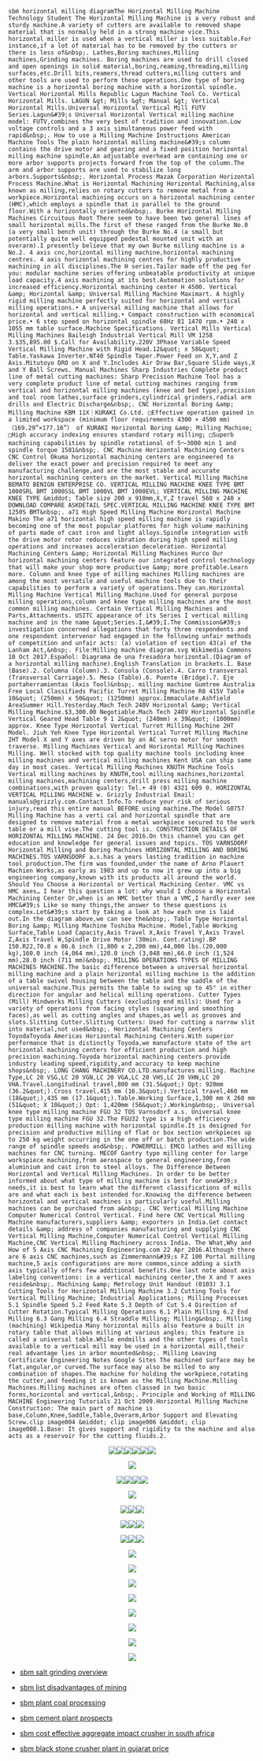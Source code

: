 
```
sbm horizontal milling diagramThe Horizontal Milling Machine Technology Student The Horizontal Milling Machine is a very robust and sturdy machine.A variety of cutters are available to removed shape material that is normally held in a strong machine vice.This horizontal miller is used when a vertical miller is less suitable.For instance,if a lot of material has to be removed by the cutters or there is less of&nbsp;. Lathes,Boring machines,Milling machines,Grinding machines. Boring machines are used to drill closed and open openings in solid material,boring,reaming,threading,milling surfaces,etc.Drill bits,reamers,thread cutters,milling cutters and other tools are used to perform these operations.One type of boring machine is a horizontal boring machine with a horizontal spindle. Vertical Horizontal Mills Republic Lagun Machine Tool Co. Vertical Horizontal Mills. LAGUN &gt; Mills &gt; Manual &gt; Vertical Horizontal Mills.Universal Horizontal Vertical Mill FUTV Series.Lagun&#39;s Universal Horizontal Vertical milling machine model: FUTV,combines the very best of tradition and innovation.Low voltage controls and a 3 axis simultaneous power feed with rapid&nbsp;. How to use a Milling Machine Instructions American Machine Tools The plain horizontal milling machine&#39;s column contains the drive motor and gearing and a fixed position horizontal milling machine spindle.An adjustable overhead arm containing one or more arbor supports projects forward from the top of the column.The arm and arbor supports are used to stabilize long arbors.Supports&nbsp;. Horizontal Process Mazak Corporation Horizontal Process Machine.What is Horizontal Machining Horizontal Machining,also known as milling,relies on rotary cutters to remove metal from a workpiece.Horizontal machining occurs on a horizontal machining center (HMC),which employs a spindle that is parallel to the ground floor.With a horizontally oriented&nbsp;. Burke Horizontal Milling Machines Circuitous Root There seem to have been two general lines of small horizontal mills.The first of these ranged from the Burke No.0 (a very small bench unit) through the Burke No.4 (a small but potentially quite well equipped pedestal mounted unit with an overarm).I presently believe that my own Burke milling machine is a No.2. 4 axis cnc,horizontal milling machine,horizontal machining centres. 4 axis horizontal machining centres for highly productive machining in all disciplines.The H series.Tailor made off the peg for you: modular machine series offering unbeatable productivity at unique load capacity.4 axis machining at its best.Automation solutions for increased efficiency.Horizontal machining center H 4500. Vertical &amp; Horizontal &amp; Universal Milling Machine Maximart. A highly rigid milling machine perfectly suited for horizontal and vertical milling operations.• A universal milling machine that allows for horizontal and vertical milling.• Compact construction with economical price.• 6 step speed on horizontal spindle 60Hz 81 1470 rpm.• 240 x 1055 mm table surface.Machine Specifications. Vertical Mills Vertical Milling Machines Baileigh Industrial Vertical Mill VM 1258 3.$35,895.00 $.Call for Availability.220V 3Phase Variable Speed Vertical Milling Machine with Rigid Head.12&quot; x 58&quot; Table.Yaskawa Inverter.NT40 Spindle Taper.Power Feed on X,Y,and Z Axis.Mitutoyo DRO on X and Y.Includes Air Draw Bar,Square Slide ways,X and Y Ball Screws. Manual Machines Sharp Industries Complete product line of metal cutting machines: Sharp Precision Machine Tool has a very complete product line of metal cutting machines ranging from vertical and horizontal milling machines (knee and bed type),precision and tool room lathes,surface grinders,cylindrical grinders,radial arm drills and Electric Discharge&nbsp;. CNC Horizontal Boring &amp; Milling Machine KBM 11X｜KURAKI Co.Ltd. □Effective operation gained in a limited workspace (minimum floor requirements 4300 × 4500 mm) （169.29”×177.16”） of KURAKI Horizontal Boring &amp; Milling Machine; □High accuracy indexing ensures standard rotary milling; □Superb machining capabilities by spindle rotational of 5～3000 min 1 and spindle torque 1581&nbsp;. CNC Machine Horizontal Machining Centers CNC Control Okuma horizontal machining centers are engineered to deliver the exact power and precision required to meet any manufacturing challenge,and are the most stable and accurate horizontal machining centers on the market. Vertical Milling Machine BEMATO BENIGN ENTERPRISE CO. VERTICAL MILLING MACHINE KNEE TYPE BMT 1000SRL BMT 1000SSL BMT 1000VL BMT 1000EVL; VERTICAL MILLING MACHINE KNEE TYPE &middot; Table size 200 x 910mm,X,Y,Z travel 560 x 240 x DOWNLOAD COMPARE ASKDETAIL SPEC.VERTICAL MILLING MACHINE KNEE TYPE BMT 1250S BMT&nbsp;. a71 High Speed Milling Machine Horizontal Machine Makino The a71 horizontal high speed milling machine is rapidly becoming one of the most popular platforms for high volume machining of parts made of cast iron and light alloys.Spindle integration with the drive motor rotor reduces vibration during high speed milling operations and increases acceleration deceleration. Horizontal Machining Centers &amp; Horizontal Milling Machines Hurco Our horizontal machining centers feature our integrated control technology that will make your shop more productive &amp; more profitable.Learn more. Column and knee type of milling machines Milling machines are among the most versatile and useful machine tools due to their capabilities to perform a variety of operations.They can.Horizontal Milling Machine Vertical Milling Machine.Used for general purpose milling operations,column and knee type milling machines are the most common milling machines. Certain Vertical Milling Machines and Parts,Attachments. USITC appearance of its Series I vertical milling machine and in the name &quot;Series.I,&#39;I.The Commission&#39;s investigation concerned allegations that forty three respondents and one respondent intervenor had engaged in the following unfair methods of competition and unfair acts: (a) violation of section 43(a) of the Lanham Act,&nbsp;. File:Milling machine diagram.svg Wikimedia Commons 10 Oct 2017.Español: Diagrama de una fresadora horizontal.(Diagram of a horizontal milling machine).English Translation in brackets.1. Base (Base).2. Columna (Column).3. Consola (Console).4. Carro transversal (Transversal Carriage).5. Mesa (Table).6. Puente (Bridge).7. Eje portaherramientas (Axis Tool)&nbsp;. milling machine Gumtree Australia Free Local Classifieds Pacific Turret Milling Machine R8 415V Table 10&quot; (250mm) x 50&quot; (1250mm) approx.Immaculate.Ashfield AreaSummer Hill.Yesterday.Mach Tech 240V Horizontal &amp; Vertical Milling Machine.$3,300.00 Negotiable.Mach Tech 240V Horizontal Spindle Vertical Geared Head Table 9 1 2&quot; (240mm) x 39&quot; (1000mm) approx. Knee Type Horizontal Vertical Turret Milling Machine 2HT Model. Jiuh Yeh Knee Type Horizontal Vertical Turret Milling Machine 2HT Model X and Y axes are driven by an AC servo motor for smooth traverse. Milling Machines Vertical and Horizontal Milling Machines Milling. Well stocked with top quality machine tools including knee milling machines and vertical milling machines Kent USA can ship same day in most cases. Vertical Milling Machines KNUTH Machine Tools Vertical milling machines by KNUTH,tool milling machines,horizontal milling machines,machining centers,drill press milling machine combinations,with proven quality: Tel.+ 49 (0) 4321 609 0. HORIZONTAL VERTICAL MILLING MACHINE w. Grizzly Industrial Email: manuals@grizzly.com.Contact Info.To reduce your risk of serious injury,read this entire manual BEFORE using machine.The Model G0757 Milling Machine has a verti cal and horizontal spindle that are designed to remove material from a metal workpiece secured to the work table or a mill vise.The cutting tool is. CONSTRUCTION DETAILS OF HORIZONTAL MILLING MACHINE. 24 Dec 2016.On this channel you can get education and knowledge for general issues and topics. TOS VARNSDORF Horizontal Milling and Boring Machines HORIZONTAL MILLING AND BORING MACHINES.TOS VARNSDORF a.s.has a years lasting tradition in machine tool production.The firm was founded,under the name of Arno Plauert Machien Works,as early as 1903 and up to now it grew up into a big engineering company,known with its products all around the world. Should You Choose a Horizontal or Vertical Machining Center. VMC vs HMC axes… I hear this question a lot: why would I choose a Horizontal Machining Center Or,when is an HMC better than a VMC,I hardly ever see HMC&#39;s Like so many things,the answer to these questions is complex.Let&#39;s start by taking a look at how each one is laid out.In the diagram above,we can see the&nbsp;. Table Type Horizontal Boring &amp; Milling Machine Toshiba Machine. Model,Table Working Surface,Table Load Capacity,Axis Travel X,Axis Travel Y,Axis Travel Z,Axis Travel W,Spindle Drive Motor (30min. Cont.rating).BP 150.R22,70.8 x 86.6 inch (1,800 x 2,200 mm),44,000 lbs.(20,000 kg),160.0 inch (4,064 mm),120.0 inch (3,048 mm),66.0 inch (1,524 mm),28.0 inch (711 mm)&nbsp;. MILLING OPERATIONS TYPES OF MILLING MACHINES MACHINE.The basic difference between a universal horizontal milling machine and a plain horizontal milling machine is the addition of a table swivel housing between the table and the saddle of the universal machine.This permits the table to swing up to 45° in either direction for angular and helical milling operations. Cutter Types (Mill) Mindworks Milling Cutters (excluding end mills): Used for a variety of operations from facing styles (squaring and smoothing faces),as well as cutting angles and shapes,as well as grooves and slots.Slitting Cutter.Slitting Cutters: Used for cutting a narrow slit into material,not used&nbsp;. Horizontal Machining Centers ToyodaToyoda Americas Horizontal Machining Centers.With superior performance that is distinctly Toyoda,we manufacture state of the art horizontal machining centers for efficient production and high precision machining.Toyoda horizontal machining centers provide industry leading speed,rigidity,and accuracy to keep machine shops&nbsp;. LONG CHANG MACHINERY CO.LTD.manufactures milling. Machine Type,LC 20 VSG,LC 20 VGN,LC 20 VGA,LC 20 VHS,LC 20 VHN,LC 20 VHA.Travel.Longitudinal travel,800 mm (31.5&quot;) Opt: 920mm (36.2&quot;).Cross travel,415 mm (16.3&quot;).Vertical travel,460 mm (18&quot;),435 mm (17.1&quot;).Table.Working Surface,1,300 mm X 260 mm (51&quot; X 10&quot;) Opt: 1,420mm (56&quot;).Working&nbsp;. Universal knee type milling machine FGU 32 TOS Varnsdorf a.s. Universal knee type milling machine FGU 32.The FGU32 type is a high efficiency production milling machine with horizontal spindle.It is designed for precision and productive milling of flat or box section workpieces up to 250 kg weight occurring in the one off or batch production.The wide range of spindle speeds and&nbsp;. POWERMILL: EMCO lathes and milling machines for CNC turning. MECOF Gantry type milling center for large workspiece machining,from aerospace to general engineering,from aluminium and cast iron to steel alloys. The Difference Between Horizontal and Vertical Milling Machines. In order to be better informed about what type of milling machine is best for one&#39;s needs,it is best to learn what the different classifications of mills are and what each is best intended for.Knowing the difference between horizontal and vertical machines is particularly useful.Milling machines can be purchased from a&nbsp;. CNC Vertical Milling Machine Computer Numerical Control Vertical. Find here CNC Vertical Milling Machine manufacturers,suppliers &amp; exporters in India.Get contact details &amp; address of companies manufacturing and supplying CNC Vertical Milling Machine,Computer Numerical Control Vertical Milling Machine,CNC Vertical Milling Machinery across India. The What,Why and How of 5 Axis CNC Machining Engineering.com 22 Apr 2016.Although there are 6 axis CNC machines,such as Zimmermann&#39;s FZ 100 Portal milling machine,5 axis configurations are more common,since adding a sixth axis typically offers few additional benefits.One last note about axis labeling conventions: in a vertical machining center,the X and Y axes reside&nbsp;. Machining &amp; Metrology Unit Handout (0103) 3.1 Cutting Tools for Horizontal Milling Machine 3.2 Cutting Tools for Vertical Milling Machine; Industrial Applications; Milling Processes 5.1 Spindle Speed 5.2 Feed Rate 5.3 Depth of Cut 5.4 Direction of Cutter Rotation.Typical Milling Operations 6.1 Plain Milling 6.2 End Milling 6.3 Gang Milling 6.4 Straddle Milling; Milling&nbsp;. Milling (machining) Wikipedia Many horizontal mills also feature a built in rotary table that allows milling at various angles; this feature is called a universal table.While endmills and the other types of tools available to a vertical mill may be used in a horizontal mill,their real advantage lies in arbor mounted&nbsp;. Milling Leaving Certificate Engineering Notes Google Sites The machined surface may be flat,angular,or curved.The surface may also be milled to any combination of shapes.The machine for holding the workpiece,rotating the cutter,and feeding it is known as the Milling Machine.Milling Machines.Milling machines are often classed in two basic forms,horizontal and vertical,&nbsp;. Principle and Working of MILLING MACHINE Engineering Tutorials 21 Oct 2009.Horizontal Milling Machine Construction: The main part of machine is base,Column,Knee,Saddle,Table,Overarm,Arbor Support and Elevating Screw.clip image004 &middot; clip image006 &middot; clip image008.1.Base: It gives support and rigidity to the machine and also acts as a reservoir for the cutting fluids.2. 
```

<div align="center">
  
<a rel="nofollow" href="https://m.shibang-china.com?f=github&k=sbm+horizontal+milling+diagram"><img src="https://static.shibang-china.com/en/l.png"></a><img src="https://static.shibang-china.com/en/hw.png"><a rel="nofollow" href="https://m.shibang-china.com/product/?f=github&k=sbm+horizontal+milling+diagram"><img src="https://static.shibang-china.com/en/p.png"></a><a rel="nofollow" href="https://m.shibang-china.com/cases/?f=github&k=sbm+horizontal+milling+diagram"><img src="https://static.shibang-china.com/en/c.png"></a><a rel="nofollow" href="https://m.shibang-china.com/news/?f=github&k=sbm+horizontal+milling+diagram"><img src="https://static.shibang-china.com/en/n.png"></a><a rel="nofollow" href="https://m.shibang-china.com?f=github&k=sbm+horizontal+milling+diagram"><img src="https://static.shibang-china.com/en/m.png"></a>

<a rel="nofollow" href="https://m.shibang-china.com/product/?f=github&k=sbm+horizontal+milling+diagram"><img src="https://static.shibang-china.com/en/b.jpg"></a>
  
<a rel="nofollow" href="https://m.shibang-china.com/solution-aggregate.html?f=github&k=sbm+horizontal+milling+diagram"><img src="https://static.shibang-china.com/en/a.jpg"></a><a rel="nofollow" href="https://m.shibang-china.com/solution-mine.html?f=github&k=sbm+horizontal+milling+diagram"><img src="https://static.shibang-china.com/en/m.jpg"></a><a rel="nofollow" href="https://m.shibang-china.com/solution-mill.html?f=github&k=sbm+horizontal+milling+diagram"><img src="https://static.shibang-china.com/en/g.jpg"></a><a rel="nofollow" href="https://m.shibang-china.com/solution-epc.html?f=github&k=sbm+horizontal+milling+diagram"><img src="https://static.shibang-china.com/en/e.jpg"></a>

<a rel="nofollow" href="https://m.shibang-china.com/product/?f=github&k=sbm+horizontal+milling+diagram"><img src="https://static.shibang-china.com/en/a-p.png"></a>

<a rel="nofollow" href="https://m.shibang-china.com/product/crusher/c6x.html?f=github&k=sbm+horizontal+milling+diagram"><img src="https://static.shibang-china.com/en/j.jpg"></a><a rel="nofollow" href="https://m.shibang-china.com/product/crusher/ci5x.html?f=github&k=sbm+horizontal+milling+diagram"><img src="https://static.shibang-china.com/en/i.jpg"></a><a rel="nofollow" href="https://m.shibang-china.com/product/crusher/hst.html?f=github&k=sbm+horizontal+milling+diagram"><img src="https://static.shibang-china.com/en/c.jpg"></a>

<a rel="nofollow" href="https://m.shibang-china.com/product/mill/mtw.html?f=github&k=sbm+horizontal+milling+diagram"><img src="https://static.shibang-china.com/en/mtw.jpg"></a><a rel="nofollow" href="https://m.shibang-china.com/product/mill/scm.html?f=github&k=sbm+horizontal+milling+diagram"><img src="https://static.shibang-china.com/en/scm.jpg"></a><a rel="nofollow" href="https://m.shibang-china.com/product/mill/lm.html?f=github&k=sbm+horizontal+milling+diagram"><img src="https://static.shibang-china.com/en/lm.jpg"></a>

<a rel="nofollow" href="https://m.shibang-china.com/product/sand/vsi6x.html?f=github&k=sbm+horizontal+milling+diagram"><img src="https://static.shibang-china.com/en/6x.jpg"></a><a rel="nofollow" href="https://m.shibang-china.com/product/sand/vu.html?f=github&k=sbm+horizontal+milling+diagram"><img src="https://static.shibang-china.com/en/vu.jpg"></a><a rel="nofollow" href="https://m.shibang-china.com/product/mobile/klun.html?f=github&k=sbm+horizontal+milling+diagram"><img src="https://static.shibang-china.com/en/k.jpg"></a>

<a rel="nofollow" href="https://m.shibang-china.com/cases/?f=github&k=sbm+horizontal+milling+diagram"><img src="https://static.shibang-china.com/en/case.png"></a>

<a rel="nofollow" href="https://m.shibang-china.com/cases/aggregate/202.html?f=github&k=sbm+horizontal+milling+diagram"><img src="https://static.shibang-china.com/en/c-1.jpg"></a>

<a rel="nofollow" href="https://m.shibang-china.com/cases/aggregate/203.html?f=github&k=sbm+horizontal+milling+diagram"><img src="https://static.shibang-china.com/en/c-2.jpg"></a>

<a rel="nofollow" href="https://m.shibang-china.com/cases/mill/123.html?f=github&k=sbm+horizontal+milling+diagram"><img src="https://static.shibang-china.com/en/c-3.jpg"></a>

<a rel="nofollow" href="https://m.shibang-china.com/contact_us.html?f=github&k=sbm+horizontal+milling+diagram"><img src="https://static.shibang-china.com/en/contact.png"></a>

<a rel="nofollow" href="https://swt.shibang-china.com/?f=github&k=sbm+horizontal+milling+diagram"><img src="https://static.shibang-china.com/en/chat.png"></a>

<a rel="nofollow" href="https://whatsapp.shibangsoft.com/WhatsApp.php?f=github&k=sbm+horizontal+milling+diagram"><img src="https://static.shibang-china.com/en/whatsapp.png"></a>

<a rel="nofollow" href="https://m.shibang-china.com/?f=github&k=sbm+horizontal+milling+diagram"><img src="https://static.shibang-china.com/en/website.png"></a>

</div>


* [sbm salt grinding overview](sbm%20salt%20grinding%20overview.md)

* [sbm list disadvantages of mining](sbm%20list%20disadvantages%20of%20mining.md)

* [sbm plant coal processing](sbm%20plant%20coal%20processing.md)

* [sbm cement plant prospects](sbm%20cement%20plant%20prospects.md)

* [sbm cost effective aggregate impact crusher in south africa](sbm%20cost%20effective%20aggregate%20impact%20crusher%20in%20south%20africa.md)

* [sbm black stone crusher plant in gujarat price](sbm%20black%20stone%20crusher%20plant%20in%20gujarat%20price.md)